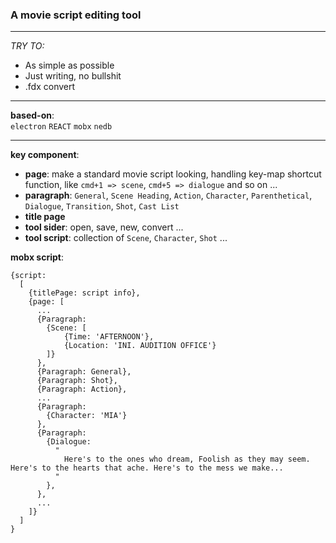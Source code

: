 ### A movie script editing tool
---

*TRY TO:*  
- As simple as possible
- Just writing, no bullshit
- .fdx convert

---

**based-on**:  
`electron` `REACT` `mobx` `nedb`

---

**key component**:  
- **page**: make a standard movie script looking, handling key-map shortcut function, like `cmd+1 => scene`, `cmd+5 => dialogue` and so on ...
- **paragraph**: `General`, `Scene Heading`, `Action`, `Character`, `Parenthetical`, `Dialogue`, `Transition`, `Shot`, `Cast List`
- **title page**
- **tool sider**: open, save, new, convert ...
- **tool script**: collection of `Scene`, `Character`, `Shot` ...

**mobx script**:  

    {script:
      [
        {titlePage: script info},
        {page: [
          ...
          {Paragraph:
            {Scene: [
                {Time: 'AFTERNOON'},
                {Location: 'INI. AUDITION OFFICE'}
            ]}
          },
          {Paragraph: General},
          {Paragraph: Shot},
          {Paragraph: Action},
          ...
          {Paragraph:
            {Character: 'MIA'}
          },
          {Paragraph:
            {Dialogue:
              "
                Here's to the ones who dream, Foolish as they may seem. Here's to the hearts that ache. Here's to the mess we make...
              "
            },
          },
          ...
        ]}
      ]
    }
